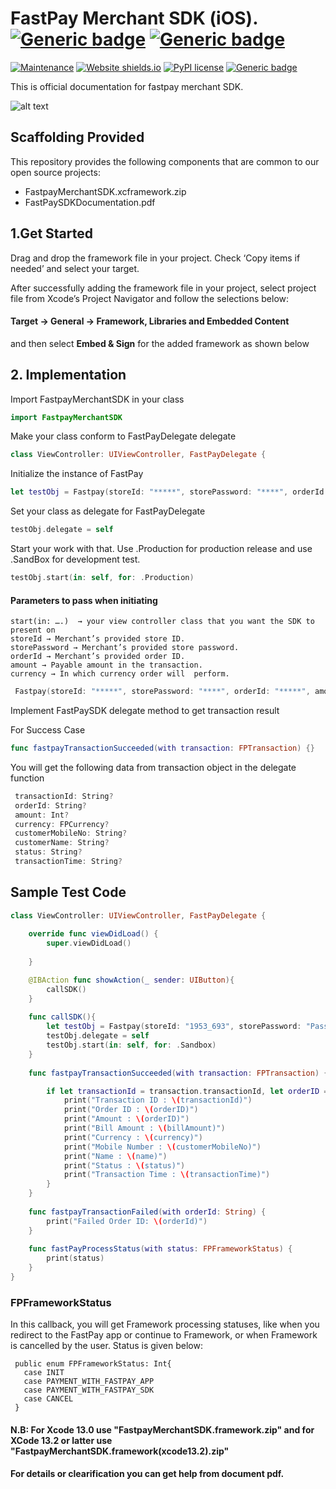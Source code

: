 # FastPay Merchant SDK (iOS).  [![Generic badge](https://img.shields.io/badge/Swift-5-FA7343?style=for-the-badge&logo=swift&logoColor=white)](https://shields.io/) [![Generic badge](https://img.shields.io/badge/Xcode-13.0-007ACC?style=flat-square&logo=Xcode&logoColor=white)](https://shields.io/)



[![Maintenance](https://img.shields.io/badge/Maintained%3F-yes-green.svg)]()
[![Website shields.io](https://img.shields.io/website-up-down-green-red/http/shields.io.svg)](https://fastpay.blackace.tech)
[![PyPI license](https://img.shields.io/pypi/l/ansicolortags.svg)](https://pypi.python.org/pypi/ansicolortags/)
[![Generic badge](https://img.shields.io/badge/Version-v1.0.0-blue.svg)](https://shields.io/)

This is official documentation for fastpay merchant SDK.

![alt text](https://fastpay.blackace.tech/images/logo_dark.png)


## Scaffolding Provided
This repository provides the following components that are common to our open source projects:

- FastpayMerchantSDK.xcframework.zip
- FastPaySDKDocumentation.pdf



## 1.Get Started
						
Drag and drop the framework file in your project. Check ‘Copy items if needed’ and select your target.

After successfully adding the framework file in your project, select project file from Xcode’s Project Navigator and follow the selections below:

#### Target → General → Framework, Libraries and Embedded Content
and then select ​**Embed & Sign**​ for the added framework as shown below


## 2. Implementation

Import FastpayMerchantSDK in your class
```swift
import FastpayMerchantSDK
```
		

Make your class conform to FastPayDelegate delegate
```swift
class ViewController: UIViewController, FastPayDelegate {
```

Initialize the instance of FastPay
```swift
let testObj = Fastpay(storeId: "*****", storePassword: "****", orderId: "*****", amount: 500, currency: .IQD)
```
 
Set your class as delegate for FastPayDelegate
```swift
testObj.delegate = self
```
 
Start your work with that. Use .Production for production release and use .SandBox for development test.
```swift
testObj.start(in: self, for: .Production)
```

#### Parameters to pass when initiating	
```
start(in: ….)  → your view controller class that you want the SDK to present on
storeId → Merchant’s provided store ID.
storePassword → Merchant’s provided store password.
orderId → Merchant’s provided order ID.
amount → Payable amount in the transaction.
currency → In which currency order will  perform.		
```

```swift
 Fastpay(storeId: "*****", storePassword: "****", orderId: "*****", amount: 500, currency: .IQD)
```

Implement FastPaySDK delegate method to get transaction result

For Success Case
```swift
func fastpayTransactionSucceeded(with transaction: FPTransaction) {}
```

You will get the following data from transaction object in the delegate function

```swift
 transactionId: String?
 orderId: String?
 amount: Int?
 currency: FPCurrency?
 customerMobileNo: String?
 customerName: String?
 status: String?
 transactionTime: String?
 ```

## Sample Test Code
```swift
class ViewController: UIViewController, FastPayDelegate {
    
    override func viewDidLoad() {
        super.viewDidLoad()
        
    }

    @IBAction func showAction(_ sender: UIButton){
        callSDK()
    }
    
    func callSDK(){
        let testObj = Fastpay(storeId: "1953_693", storePassword: "Password100@", orderId: "order240", amount: 500, currency: .IQD)
        testObj.delegate = self
        testObj.start(in: self, for: .Sandbox)
    }
    
    func fastpayTransactionSucceeded(with transaction: FPTransaction) {

        if let transactionId = transaction.transactionId, let orderID = transaction.orderId, let billAmount = transaction.amount, let currency = transaction.currency, let customerMobileNo = transaction.customerMobileNo, let name = transaction.customerName, let status = transaction.status, let transactionTime = transaction.transactionTime{
            print("Transaction ID : \(transactionId)")
            print("Order ID : \(orderID)")
            print("Amount : \(orderID)")
            print("Bill Amount : \(billAmount)")
            print("Currency : \(currency)")
            print("Mobile Number : \(customerMobileNo)")
            print("Name : \(name)")
            print("Status : \(status)")
            print("Transaction Time : \(transactionTime)")
        }
    }
    
    func fastpayTransactionFailed(with orderId: String) {
        print("Failed Order ID: \(orderId)")
    }
    
    func fastPayProcessStatus(with status: FPFrameworkStatus) {
        print(status)
    }
}
 ```
 
### FPFrameworkStatus

In this callback, you will get Framework processing statuses, like when you redirect to the FastPay app or continue to Framework, or when Framework is cancelled by the user. Status is given below:
``` 
 public enum FPFrameworkStatus: Int{
   case INIT
   case PAYMENT_WITH_FASTPAY_APP
   case PAYMENT_WITH_FASTPAY_SDK
   case CANCEL
 }
```
 
#### N.B: For Xcode 13.0 use "FastpayMerchantSDK.framework.zip" and for XCode 13.2 or latter use "FastpayMerchantSDK.framework(xcode13.2).zip"
#### For details or clearification you can get help from document pdf. 
